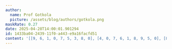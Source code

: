 ```yaml
---
author:
  name: Prof Gotkola
  picture: /assets/blog/authors/gotkola.png
maskRate: 0.27
date: 2025-04-28T14:00:01.901294
id: 1433ba04-2439-11f0-a443-e9a16facfd51
content: '[[9, 6, 1, 0, 7, 5, 3, 8, 0], [4, 0, 7, 6, 1, 8, 9, 5, 0], [8, 2, 5, 3, 4, 9, 6, 1, 7], [3, 1, 0, 5, 6, 7, 2, 4, 9], [5, 7, 2, 8, 9, 0, 0, 6, 0], [0, 9, 0, 1, 2, 0, 5, 0, 8], [0, 0, 6, 9, 8, 0, 0, 0, 5], [7, 5, 9, 4, 0, 1, 8, 2, 0], [2, 0, 3, 7, 0, 6, 4, 9, 1]]'
---
```

